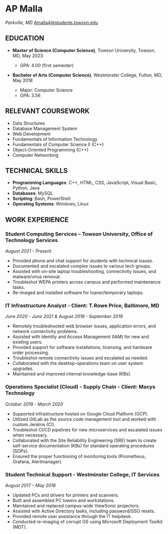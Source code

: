 # AP Malla
*Parkville, MD*
[Amalla4@students.towson.edu](mailto:Amalla4@students.towson.edu)

## EDUCATION
- **Master of Science (Computer Science)**, Towson University, Towson, MD, May 2023
  - GPA: 4.00 (first semester)

- **Bachelor of Arts (Computer Science)**, Westminster College, Fulton, MO, May 2018
  - Major: Computer Science
  - GPA: 3.56

## RELEVANT COURSEWORK
- Data Structures
- Database Management System
- Web Development
- Fundamentals of Information Technology
- Fundamentals of Computer Science II (C++)
- Object-Oriented Programming (C++)
- Computer Networking

## TECHNICAL SKILLS
- **Programming Languages**: C++, HTML, CSS, JavaScript, Visual Basic, Python, Java
- **Databases**: MySQL
- **Scripting**: Bash, PowerShell
- **Operating Systems**: Windows, Linux

## WORK EXPERIENCE
### Student Computing Services – Towson University, Office of Technology Services
*August 2021 - Present*
- Provided phone and chat support for students with technical issues.
- Documented and escalated complex issues to various tech groups.
- Assisted with on-site laptop troubleshooting, connectivity issues, and malware/virus removal.
- Troubleshot WEPA printers across campus and performed maintenance tasks.
- Re-imaged and installed software for loaner/temporary laptops.

### IT Infrastructure Analyst - Client: T.Rowe Price, Baltimore, MD
*June 2020 - June 2021 & August 2018 - September 2019*
- Remotely troubleshooted web browser issues, application errors, and network connectivity problems.
- Assisted with Identity and Access Management (IAM) for new and existing users.
- Provided support for software installations, licensing, and hardware order processing.
- Troubleshot remote connectivity issues and escalated as needed.
- Collaborated with the desktop-operations team on user system upgrades.
- Maintained and improved internal knowledge-base (KBs).

### Operations Specialist (Cloud) - Supply Chain - Client: Macys Technology
*October 2019 - March 2020*
- Supported infrastructure hosted on Google Cloud Platform (GCP).
- Utilized GitLab as the source code management tool and worked with custom Jenkins (CI).
- Troubleshot CI/CD pipelines for new microservices and escalated issues when necessary.
- Collaborated with the Site Reliability Engineering (SRE) team to create self-service documentation (KBs) for standard operating procedures (SOPs).
- Ensured the proper functioning of monitoring tools (Prometheus, Grafana, Alertmanager).

### Student Technical Support - Westminster College, IT Services
*August 2017 – May 2018*
- Updated PCs and drivers for printers and scanners.
- Built and assembled PC towers and workstations.
- Maintained and replaced campus-wide ViewSonic projectors.
- Assisted with Active Directory tasks, including password/SSO resets.
- Provided remote user assistance through the IT helpdesk.
- Conducted re-imaging of corrupt OS using Microsoft Deployment Toolkit (MDT).

